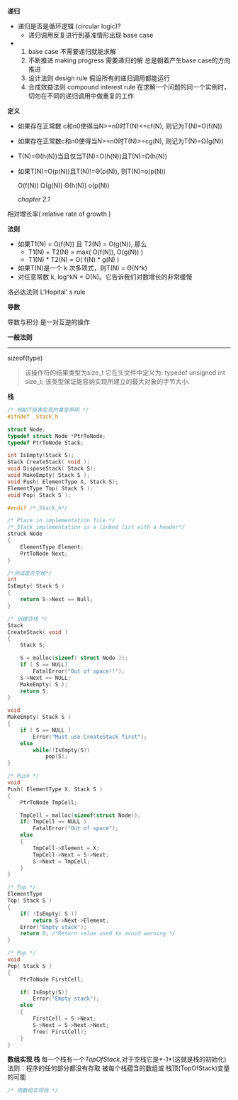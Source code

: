 **递归**

- 递归是否是循环逻辑 (circular logic)?
  + 递归调用反复进行到基准情形出现  base case
- 1. base case  不需要递归就能求解
  2. 不断推进 making progress 需要递归的解 总是朝着产生base case的方向推进
  3. 设计法则 design rule 假设所有的递归调用都能运行
  4. 合成效益法则 compound interest rule 在求解一个问题的同一个实例时，
     切勿在不同的递归调用中做重复的工作

**定义**

- 如果存在正常数 c和n0使得当N>=n0时T(N)<=cf(N), 则记为T(N)=O(f(N))

- 如果存在正常数c和n0使得当N>=n0时T(N)>=cg(N), 则记为T(N)=Ω(g(N))

- T(N)=Θ(h(N))当且仅当T(N)=O(h(N))且T(N)=Ω(h(N))

- 如果T(N)=O(p(N))且T(N)!=Θ(p(N)), 则T(N)=o(p(N))

  O(f(N))	Ω(g(N))	Θ(h(N))	o(p(N))

  *chapter 2.1*

相对增长率( relative rate of growth )

**法则**

+ 如果T1(N) = O(f(N)) 且 T2(N) = O(g(N)), 那么
  + T1(N) + T2(N) = max( O(f(N)), O(g(N)) )
  + T1(N) * T2(N) = O( f(N) * g(N) )
+ 如果T(N)是一个 k 次多项式，则T(N) = Θ(N^k)
+ 对任意常数 k, log^kN = O(N)。它告诉我们对数增长的非常缓慢

洛必达法则 L'Hopital' s rule

**导数**

导数与积分 是一对互逆的操作

**一般法则**

---

sizeof(type)
> 该操作符的结果类型为size_t
> 它在头文件中定义为: typedef unsigned int size_t;
> 该类型保证能容纳实现所建立的最大对象的字节大小.

**栈**
```C
/* 栈ADT链表实现的类型声明 */
#ifndef _Stack_h

struct Node;
typedef struct Node *PtrToNode;
typedef PtrToNode Stack;

int IsEmpty(Stack S);
Stack CreateStack( void );
void DisposeStack( Stack S);
void MakeEmpty( Stack S );
void Push( ElementType X, Stack S);
ElementType Top( Stack S );
void Pop( Stack S );

#endif /*_Stack_h*/

/* Place in implementation file */ 
/* Stack implementation is a linked list with a header*/ 
struck Node
{
    ElementType Element;
    PrtToNode Next;
}

/*测试是否空栈*/
int
IsEmpty( Stack S )
{
    return S->Next == Null;
}

/* 创建空栈 */
Stack
CreateStack( void )
{
    Stack S;

    S = malloc(sizeof( struct Node ));
    if ( S == NULL)
        FatalError("Out of space!!");
    S->Next == NULL;
    MakeEmpty( S );
    return S;
}

void
MakeEmpty( Stack S )
{
    if ( S == NULL )
        Error("Must use CreateStack first");
    else
        while(!IsEmpty(S))
            pop(S);
}

/* Push */
void
Push( ElementType X, Stack S )
{
    PtrToNode TmpCell;

    TmpCell = malloc(sizeof(struct Node));
    if( TmpCell == NULL )
        FatalError("Out of space");
    else
    {
        TmpCell->Element = X;
        TmpCell->Next = S->Next;
        S->Next = TmpCell;
    }
}

/* Top */
ElementType
Top( Stack S )
{
    if( !IsEmpty( S ))
        return S->Next->Element;
    Error("Empty stack");
    return 0; /*Return value used to avoid warning */
}

/* Pop */
void
Pop( Stack S )
{
    PtrToNode FirstCell;

    if( IsEmpty(S))
        Error("Empty stack");
    else
    {
        FirstCell = S->Next;
        S->Next = S->Next->Next;
        free( FirstCell);
    }
}

```

**数组实现 栈**
每一个栈有一个*TopOfStack*,对于空栈它是*-1*(这就是栈的初始化)
法则：程序的任何部分都没有存取 被每个栈蕴含的数组或 栈顶(TopOfStack)变量的可能
```C
/* 用数组实现栈 */
```

